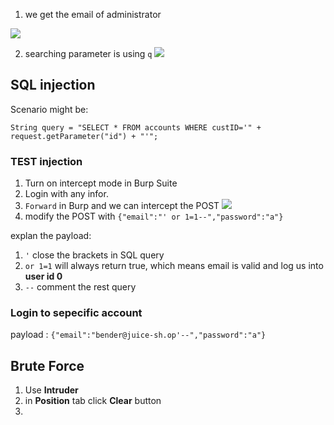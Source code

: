 1. we get the email of administrator

![](https://i.imgur.com/RipWFs6.png)

2. searching parameter is using `q`
![](https://i.imgur.com/awIaMRK.png)


## SQL injection

Scenario might be:
```
String query = "SELECT * FROM accounts WHERE custID='" + request.getParameter("id") + "'";
```
### TEST injection
1. Turn on intercept mode in Burp Suite
2. Login with any infor.
3. `Forward` in Burp and we can intercept the POST
![](https://i.imgur.com/0eMteVm.png)
4. modify the POST with `{"email":"' or 1=1--","password":"a"}`

explan the payload:
1. `'` close the brackets in SQL query
2. `or 1=1` will always return true, which means email is valid and log us into **user id 0**
3. `--` comment the rest query

### Login to sepecific account

payload : `{"email":"bender@juice-sh.op'--","password":"a"}`

## Brute Force 

1. Use **Intruder**
2. in **Position** tab click **Clear** button
3. 